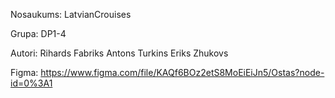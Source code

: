 Nosaukums:
LatvianCrouises

Grupa:
DP1-4

Autori:
Rihards Fabriks
Antons Turkins
Eriks Zhukovs


Figma:
https://www.figma.com/file/KAQf6BOz2etS8MoEiEiJn5/Ostas?node-id=0%3A1   